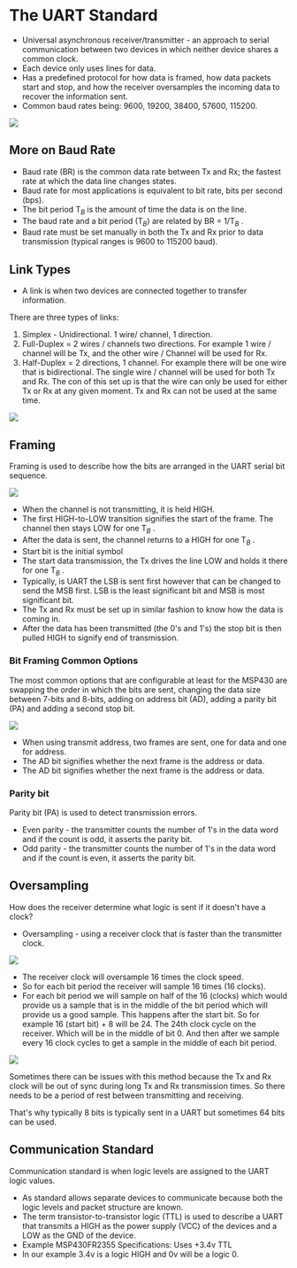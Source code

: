 # The UART Standard

- Universal asynchronous receiver/transmitter - an approach to serial communication between two devices in which neither device shares a common clock.
- Each device only uses lines for data.
- Has a predefined protocol for how data is framed, how data packets start and stop, and how the receiver oversamples the incoming data to recover the information sent.
- Common baud rates being: 9600, 19200, 38400, 57600, 115200.

![](BAUD_Rate_Picture.png)

## More on Baud Rate

- Baud rate (BR) is the common data rate between Tx and Rx; the fastest rate at which the data line changes states.
- Baud rate for most applications is equivalent to bit rate, bits per second (bps).
- The bit period T$_B$ is the amount of time the data is on the line.
- The baud rate and a bit period (T$_B$) are related by BR = 1/T$_B$ .
- Baud rate must be set manually in both the Tx and Rx prior to data transmission (typical ranges is 9600 to 115200 baud).

## Link Types

- A link is when two devices are connected together to transfer information.

There are three types of links:
1. Simplex - Unidirectional. 1 wire/ channel, 1 direction.
2. Full-Duplex = 2 wires / channels two directions. For example 1 wire / channel will be Tx, and the other wire / Channel will be used for Rx.
3. Half-Duplex = 2 directions, 1 channel. For example there will be one wire that is bidirectional. The single wire / channel will be used for both Tx and Rx. The con of this set up is that the wire can only be used for either Tx or Rx at any given moment. Tx and Rx can not be used at the same time.

![](Link_Types.png)
## Framing

Framing is used to describe how the bits are arranged in the UART serial bit sequence.

![](UART_Framing.png)

- When the channel is not transmitting, it is held HIGH.
- The first HIGH-to-LOW transition signifies the start of the frame. The channel then stays LOW for one T$_B$ .
- After the data is sent, the channel returns to a HIGH for one T$_B$ .
- Start bit is the initial symbol
- The start data transmission, the Tx drives the line LOW and holds it there for one T$_B$ .
- Typically, is UART the LSB is sent first however that can be changed to send the MSB first. LSB is the least significant bit and MSB is most significant bit.
- The Tx and Rx must be set up in similar fashion to know how the data is coming in.
- After the data has been transmitted (the 0's and 1's) the stop bit is then pulled HIGH to signify end of transmission.

### Bit Framing Common Options

The most common options that are configurable at least for the MSP430 are swapping the order in which the bits are sent, changing the data size between 7-bits and 8-bits, adding on address bit (AD), adding a parity bit (PA) and adding a second stop bit.

![](Options_Bit_Framing.png)

- When using transmit address, two frames are sent, one for data and one for address.
- The AD bit signifies whether the next frame is the address or data.
- The AD bit signifies whether the next frame is the address or data.

### Parity bit

Parity bit (PA) is used to detect transmission errors.

- Even parity - the transmitter counts the number of 1's in the data word and if the count is odd, it asserts the parity bit.
- Odd parity - the transmitter counts the number of 1's in the data word and if the count is even, it asserts the parity bit.

## Oversampling

How does the receiver determine what logic is sent if it doesn't have a clock?

- Oversampling - using a receiver clock that is faster than the transmitter clock.

![](Over_Sampling.png)

- The receiver clock will oversample 16 times the clock speed.
- So for each bit period the receiver will sample 16 times (16 clocks).
- For each bit period we will sample on half of the 16 (clocks) which would provide us a sample that is in the middle of the bit period which will provide us a good sample. This happens after the start bit. So for example 16 (start bit) + 8 will be 24. The 24th clock cycle on the receiver. Which will be in the middle of bit 0. And then after we sample every 16 clock cycles to get a sample in the middle of each bit period.

![](Zoom_Over_Sampling.png)

Sometimes there can be issues with this method because the Tx and Rx clock will be out of sync during long Tx and Rx transmission times.
So there needs to be a period of rest between transmitting and receiving.

That's why typically 8 bits is typically sent in a UART but sometimes 64 bits can be used.

## Communication Standard

Communication standard is when logic levels are assigned to the UART logic values.

- As standard allows separate devices to communicate because both the logic levels and packet structure are known.
- The term transistor-to-transistor logic (TTL) is used to describe a UART that transmits a HIGH as the power supply (VCC) of the devices and a LOW as the GND of the device.
- Example MSP430FR2355 Specifications: Uses +3.4v TTL
- In our example 3.4v is a logic HIGH and 0v will be a logic 0.
